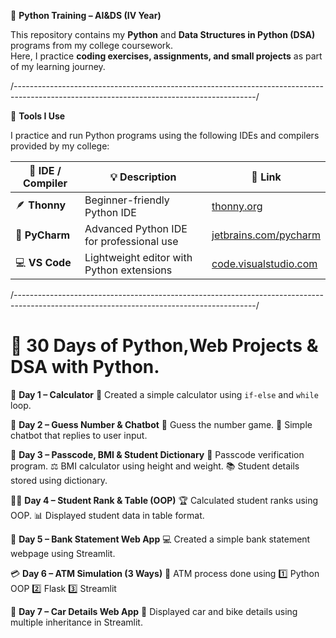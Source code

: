 🐍 **Python Training – AI&DS (IV Year)** 

This repository contains my **Python** and **Data Structures in Python (DSA)** programs from my college coursework.  
Here, I practice **coding exercises, assignments, and small projects** as part of my learning journey.  

/------------------------------------------------------------------------------------------------------------------------------------------/

🧰 **Tools I Use**  

I practice and run Python programs using the following IDEs and compilers provided by my college:  

| 🧠 **IDE / Compiler** | 💡 **Description**                         | 🔗 **Link** |
| --------------------- | ----------------------------------------- | ----------- |
| 🪶 **Thonny**         | Beginner-friendly Python IDE              | [thonny.org](https://thonny.org/) |
| 🧩 **PyCharm**        | Advanced Python IDE for professional use  | [jetbrains.com/pycharm](https://www.jetbrains.com/pycharm/) |
| 💻 **VS Code**        | Lightweight editor with Python extensions | [code.visualstudio.com](https://code.visualstudio.com/) |


/------------------------------------------------------------------------------------------------------------------------------------------/

# 🐍 30 Days of Python,Web Projects & DSA with Python.

📅 **Day 1 – Calculator**
🧮 Created a simple calculator using `if-else` and `while` loop.

🎯 **Day 2 – Guess Number & Chatbot**
🤔 Guess the number game.
💬 Simple chatbot that replies to user input.

🧩 **Day 3 – Passcode, BMI & Student Dictionary**
🔐 Passcode verification program.
⚖️ BMI calculator using height and weight.
📚 Student details stored using dictionary.

🧑‍🎓 **Day 4 – Student Rank & Table (OOP)**
🏆 Calculated student ranks using OOP.
📊 Displayed student data in table format.

🏦 **Day 5 – Bank Statement Web App**
💻 Created a simple bank statement webpage using Streamlit.

💳 **Day 6 – ATM Simulation (3 Ways)**
🏧 ATM process done using
1️⃣ Python OOP
2️⃣ Flask
3️⃣ Streamlit

🚗 **Day 7 – Car Details Web App**
🚙 Displayed car and bike details using multiple inheritance in Streamlit.
